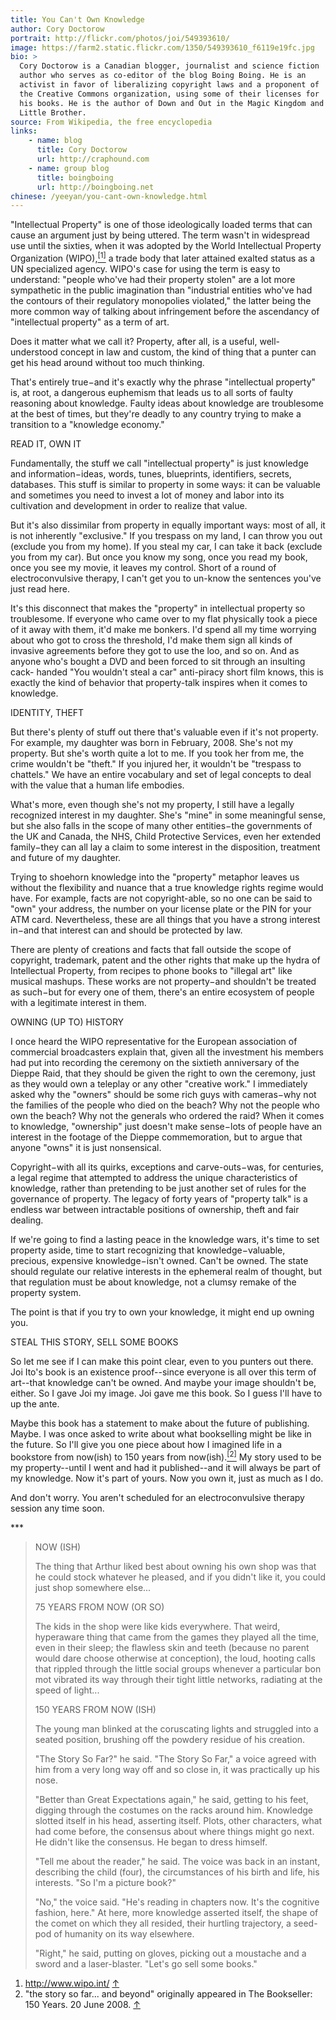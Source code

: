 ```yaml
---
title: You Can't Own Knowledge
author: Cory Doctorow
portrait: http://flickr.com/photos/joi/549393610/
image: https://farm2.static.flickr.com/1350/549393610_f6119e19fc.jpg
bio: >
  Cory Doctorow is a Canadian blogger, journalist and science fiction
  author who serves as co-editor of the blog Boing Boing. He is an
  activist in favor of liberalizing copyright laws and a proponent of
  the Creative Commons organization, using some of their licenses for
  his books. He is the author of Down and Out in the Magic Kingdom and
  Little Brother.
source: From Wikipedia, the free encyclopedia
links:
    - name: blog
      title: Cory Doctorow
      url: http://craphound.com
    - name: group blog
      title: boingboing
      url: http://boingboing.net
chinese: /yeeyan/you-cant-own-knowledge.html
---
```


"Intellectual Property" is one of those ideologically loaded terms that
can cause an argument just by being uttered. The term wasn't in
widespread use until the sixties, when it was adopted by the World
Intellectual Property Organization (WIPO),<a name="1"></a><a
href="#footnote-1" class="fn-it"><sup>[1]</sup></a> a trade body that
later attained exalted status as a UN specialized agency.  WIPO's case
for using the term is easy to understand: "people who've had their
property stolen" are a lot more sympathetic in the public imagination
than "industrial entities who've had the contours of their regulatory
monopolies violated," the latter being the more common way of talking
about infringement before the ascendancy of "intellectual property" as a
term of art.

Does it matter what we call it? Property, after all, is a useful,
well-understood concept in law and custom, the kind of thing that a
punter can get his head around without too much thinking.

That's entirely true−and it's exactly why the phrase "intellectual
property" is, at root, a dangerous euphemism that leads us to all sorts
of faulty reasoning about knowledge. Faulty ideas about knowledge are
troublesome at the best of times, but they're deadly to any country
trying to make a transition to a "knowledge economy."

READ IT, OWN IT

Fundamentally, the stuff we call "intellectual property" is just
knowledge and information−ideas, words, tunes, blueprints, identifiers,
secrets, databases. This stuff is similar to property in some ways: it
can be valuable and sometimes you need to invest a lot of money and
labor into its cultivation and development in order to realize that
value.

But it's also dissimilar from property in equally important ways: most
of all, it is not inherently "exclusive." If you trespass on my land, I
can throw you out (exclude you from my home). If you steal my car, I can
take it back (exclude you from my car). But once you know my song, once
you read my book, once you see my movie, it leaves my control. Short of
a round of electroconvulsive therapy, I can't get you to un-know the
sentences you've just read here.

It's this disconnect that makes the "property" in intellectual property
so troublesome. If everyone who came over to my flat physically took a
piece of it away with them, it'd make me bonkers. I'd spend all my time
worrying about who got to cross the threshold, I'd make them sign all
kinds of invasive agreements before they got to use the loo, and so on.
And as anyone who's bought a DVD and been forced to sit through an
insulting cack- handed "You wouldn't steal a car" anti-piracy short film
knows, this is exactly the kind of behavior that property-talk inspires
when it comes to knowledge.

IDENTITY, THEFT

But there's plenty of stuff out there that's valuable even if it's not
property. For example, my daughter was born in February, 2008. She's not
my property. But she's worth quite a lot to me. If you took her from me,
the crime wouldn't be "theft." If you injured her, it wouldn't be
"trespass to chattels." We have an entire vocabulary and set of legal
concepts to deal with the value that a human life embodies.

What's more, even though she's not my property, I still have a legally
recognized interest in my daughter. She's "mine" in some meaningful
sense, but she also falls in the scope of many other entities−the
governments of the UK and Canada, the NHS, Child Protective Services,
even her extended family−they can all lay a claim to some interest in
the disposition, treatment and future of my daughter.

Trying to shoehorn knowledge into the "property" metaphor leaves us
without the flexibility and nuance that a true knowledge rights regime
would have. For example, facts are not copyright-able, so no one can be
said to "own" your address, the number on your license plate or the PIN
for your ATM card. Nevertheless, these are all things that you have a
strong interest in−and that interest can and should be protected by law.

There are plenty of creations and facts that fall outside the scope of
copyright, trademark, patent and the other rights that make up the hydra
of Intellectual Property, from recipes to phone books to "illegal art"
like musical mashups. These works are not property−and shouldn't be
treated as such−but for every one of them, there's an entire ecosystem
of people with a legitimate interest in them.

OWNING (UP TO) HISTORY

I once heard the WIPO representative for the European association of
commercial broadcasters explain that, given all the investment his
members had put into recording the ceremony on the sixtieth anniversary
of the Dieppe Raid, that they should be given the right to own the
ceremony, just as they would own a teleplay or any other "creative
work." I immediately asked why the "owners" should be some rich guys
with cameras−why not the families of the people who died on the beach?
Why not the people who own the beach? Why not the generals who ordered
the raid? When it comes to knowledge, "ownership" just doesn't make
sense−lots of people have an interest in the footage of the Dieppe
commemoration, but to argue that anyone "owns" it is just nonsensical.

Copyright−with all its quirks, exceptions and carve-outs−was, for
centuries, a legal regime that attempted to address the unique
characteristics of knowledge, rather than pretending to be just another
set of rules for the governance of property. The legacy of forty years
of "property talk" is a endless war between intractable positions of
ownership, theft and fair dealing.

If we're going to find a lasting peace in the knowledge wars, it's time
to set property aside, time to start recognizing that
knowledge−valuable, precious, expensive knowledge−isn't owned. Can't be
owned. The state should regulate our relative interests in the ephemeral
realm of thought, but that regulation must be about knowledge, not a
clumsy remake of the property system.

The point is that if you try to own your knowledge, it might end up
owning you.

STEAL THIS STORY, SELL SOME BOOKS

So let me see if I can make this point clear, even to you punters out
there. Joi Ito's book is an existence proof--since everyone is all over
this term of art--that knowledge can't be owned. And maybe your image
shouldn't be, either. So I gave Joi my image. Joi gave me this book. So
I guess I'll have to up the ante.

Maybe this book has a statement to make about the future of publishing.
Maybe. I was once asked to write about what bookselling might be like in
the future. So I'll give you one piece about how I imagined life in a
bookstore from now(ish) to 150 years from now(ish).<a name="2"></a><a
href="#footnote-2" class="fn-it"><sup>[2]</sup></a> My story used to be
my property--until I went and had it published--and it will always be
part of my knowledge.  Now it's part of yours. Now you own it, just as
much as I do.

And don't worry. You aren't scheduled for an electroconvulsive therapy
session any time soon.

\*\*\*

> NOW (ISH)
>
> The thing that Arthur liked best about owning his own shop was that he
> could stock whatever he pleased, and if you didn't like it, you could
> just shop somewhere else...
>
> 75 YEARS FROM NOW (OR SO)
>
> The kids in the shop were like kids everywhere. That weird, hyperaware
> thing that came from the games they played all the time, even in their
> sleep; the flawless skin and teeth (because no parent would dare
> choose otherwise at conception), the loud, hooting calls that rippled
> through the little social groups whenever a particular bon mot
> vibrated its way through their tight little networks, radiating at the
> speed of light...
>
> 150 YEARS FROM NOW (ISH)
>
> The young man blinked at the coruscating lights and struggled into a
> seated position, brushing off the powdery residue of his creation.
>
> "The Story So Far?" he said. "The Story So Far," a voice agreed with
> him from a very long way off and so close in, it was practically up
> his nose.
>
> "Better than Great Expectations again," he said, getting to his feet,
> digging through the costumes on the racks around him. Knowledge
> slotted itself in his head, asserting itself. Plots, other characters,
> what had come before, the consensus about where things might go next.
> He didn't like the consensus. He began to dress himself.
>
> "Tell me about the reader," he said. The voice was back in an instant,
> describing the child (four), the circumstances of his birth and life,
> his interests. "So I'm a picture book?"
>
> "No," the voice said. "He's reading in chapters now. It's the
> cognitive fashion, here." At here, more knowledge asserted itself, the
> shape of the comet on which they all resided, their hurtling
> trajectory, a seed-pod of humanity on its way elsewhere.
>
> "Right," he said, putting on gloves, picking out a moustache and a
> sword and a laser-blaster. "Let's go sell some books."

1.  <http://www.wipo.int/> [↑](#1)
    <a name="footnote-1"></a>
2.  "the story so far... and beyond" originally appeared in The
    Bookseller: 150 Years. 20 June 2008. [↑](#2)
    <a name="footnote-2"></a>
